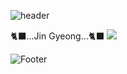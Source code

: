![header](https://capsule-render.vercel.app/api?type=Waving&color=F8DAE2&height=400&section=header&text=Hi,There!&fontSize=50&fontColor=ffffff)

🐈‍⬛...Jin Gyeong...🐈‍⬛
<img src="https://img.shields.io/badge/GitHub-FFCA28?style=flat-square&logo=GitHub&logoColor=#181717"/>

![Footer](https://capsule-render.vercel.app/api?type=waving&color=83B1C9&height=200&section=footer)

